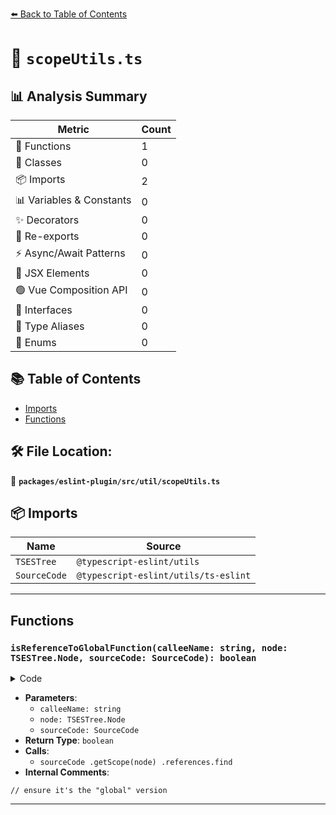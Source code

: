 [⬅️ Back to Table of Contents](../../../../index.md)

# 📄 `scopeUtils.ts`

## 📊 Analysis Summary

| Metric | Count |
|--------|-------|
| 🔧 Functions | 1 |
| 🧱 Classes | 0 |
| 📦 Imports | 2 |
| 📊 Variables & Constants | 0 |
| ✨ Decorators | 0 |
| 🔄 Re-exports | 0 |
| ⚡ Async/Await Patterns | 0 |
| 💠 JSX Elements | 0 |
| 🟢 Vue Composition API | 0 |
| 📐 Interfaces | 0 |
| 📑 Type Aliases | 0 |
| 🎯 Enums | 0 |

## 📚 Table of Contents

- [Imports](#imports)
- [Functions](#functions)

## 🛠️ File Location:
📂 **`packages/eslint-plugin/src/util/scopeUtils.ts`**

## 📦 Imports

| Name | Source |
|------|--------|
| `TSESTree` | `@typescript-eslint/utils` |
| `SourceCode` | `@typescript-eslint/utils/ts-eslint` |


---

## Functions

### `isReferenceToGlobalFunction(calleeName: string, node: TSESTree.Node, sourceCode: SourceCode): boolean`

<details><summary>Code</summary>

```ts
export function isReferenceToGlobalFunction(
  calleeName: string,
  node: TSESTree.Node,
  sourceCode: SourceCode,
): boolean {
  const ref = sourceCode
    .getScope(node)
    .references.find(ref => ref.identifier.name === calleeName);

  // ensure it's the "global" version
  return !ref?.resolved?.defs.length;
}
```
</details>

- **Parameters**:
  - `calleeName: string`
  - `node: TSESTree.Node`
  - `sourceCode: SourceCode`
- **Return Type**: `boolean`
- **Calls**:
  - `sourceCode
    .getScope(node)
    .references.find`
- **Internal Comments**:
```
// ensure it's the "global" version
```


---